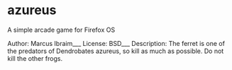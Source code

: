 # azureus
A simple arcade game for Firefox OS

Author: Marcus Ibraim___
License: BSD___
Description: The ferret is one of the predators of Dendrobates azureus, so kill as much as possible. Do not kill the other frogs.
